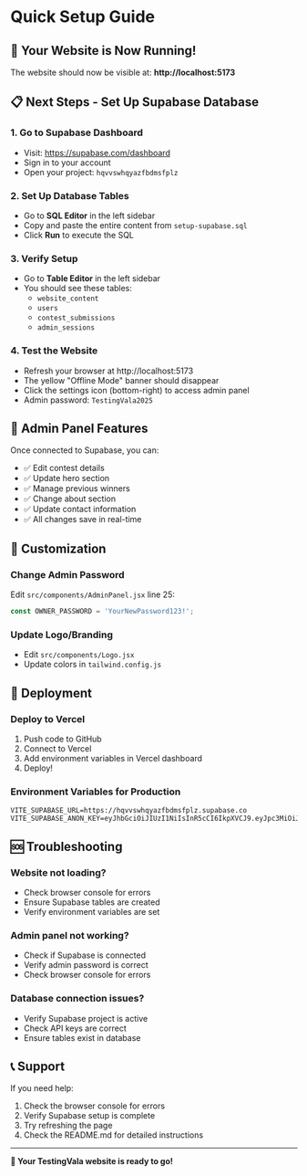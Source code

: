 # Quick Setup Guide

## 🚀 Your Website is Now Running!

The website should now be visible at: **http://localhost:5173**

## 📋 Next Steps - Set Up Supabase Database

### 1. Go to Supabase Dashboard
- Visit: https://supabase.com/dashboard
- Sign in to your account
- Open your project: `hqvvswhqyazfbdmsfplz`

### 2. Set Up Database Tables
- Go to **SQL Editor** in the left sidebar
- Copy and paste the entire content from `setup-supabase.sql`
- Click **Run** to execute the SQL

### 3. Verify Setup
- Go to **Table Editor** in the left sidebar
- You should see these tables:
  - `website_content`
  - `users`
  - `contest_submissions`
  - `admin_sessions`

### 4. Test the Website
- Refresh your browser at http://localhost:5173
- The yellow "Offline Mode" banner should disappear
- Click the settings icon (bottom-right) to access admin panel
- Admin password: `TestingVala2025`

## 🔧 Admin Panel Features

Once connected to Supabase, you can:
- ✅ Edit contest details
- ✅ Update hero section
- ✅ Manage previous winners
- ✅ Change about section
- ✅ Update contact information
- ✅ All changes save in real-time

## 🎨 Customization

### Change Admin Password
Edit `src/components/AdminPanel.jsx` line 25:
```javascript
const OWNER_PASSWORD = 'YourNewPassword123!';
```

### Update Logo/Branding
- Edit `src/components/Logo.jsx`
- Update colors in `tailwind.config.js`

## 🚀 Deployment

### Deploy to Vercel
1. Push code to GitHub
2. Connect to Vercel
3. Add environment variables in Vercel dashboard
4. Deploy!

### Environment Variables for Production
```
VITE_SUPABASE_URL=https://hqvvswhqyazfbdmsfplz.supabase.co
VITE_SUPABASE_ANON_KEY=eyJhbGciOiJIUzI1NiIsInR5cCI6IkpXVCJ9.eyJpc3MiOiJzdXBhYmFzZSIsInJlZiI6ImhxdnZzd2hxeWF6ZmJkbXNmcGx6Iiwicm9sZSI6ImFub24iLCJpYXQiOjE3NTUzMzIwMTUsImV4cCI6MjA3MDkwODAxNX0.99uzuk8iHqCaC5Arv9VzZM1ky2driiZ8zBYDhuz2TNI
```

## 🆘 Troubleshooting

### Website not loading?
- Check browser console for errors
- Ensure Supabase tables are created
- Verify environment variables are set

### Admin panel not working?
- Check if Supabase is connected
- Verify admin password is correct
- Check browser console for errors

### Database connection issues?
- Verify Supabase project is active
- Check API keys are correct
- Ensure tables exist in database

## 📞 Support

If you need help:
1. Check the browser console for errors
2. Verify Supabase setup is complete
3. Try refreshing the page
4. Check the README.md for detailed instructions

---

**🎉 Your TestingVala website is ready to go!**
